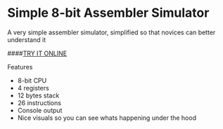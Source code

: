 # Simple 8-bit Assembler Simulator
A very simple assembler simulator, simplified so that novices can better understand it

####[TRY IT ONLINE](https://dantabarka.github.io/AssemblerSimulator/)

Features
- 8-bit CPU
- 4 registers
- 12 bytes stack
- 26 instructions
- Console output
- Nice visuals so you can see whats happening under the hood
